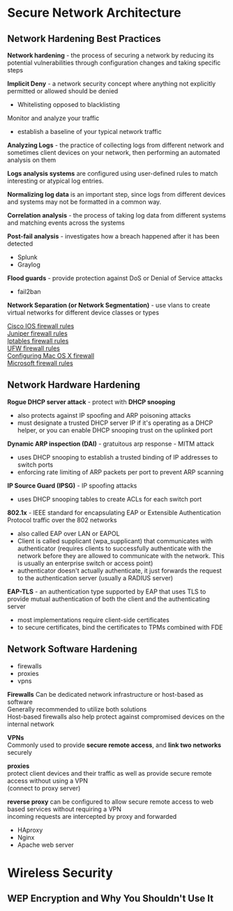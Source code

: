 # Secure Network Architecture
## Network Hardening Best Practices
**Network hardening** - the process of securing a network by reducing its potential vulnerabilities through configuration changes and taking specific steps

**Implicit Deny** - a network security concept where anything not explicitly permitted or allowed should be denied
* Whitelisting opposed to blacklisting

Monitor and analyze your traffic
* establish a baseline of your typical network traffic

**Analyzing Logs** - the practice of collecting logs from different network and sometimes client devices on your network, then performing an automated analysis on them

**Logs analysis systems** are configured using user-defined rules to match interesting or atypical log entries.

**Normalizing log data** is an important step, since logs from different devices and systems may not be formatted in a common way.

**Correlation analysis** - the process of taking log data from different systems and matching events across the systems

**Post-fail analysis** - investigates how a breach happened after it has been detected

* Splunk
* Graylog

**Flood guards** - provide protection against DoS or Denial of Service attacks
* fail2ban

**Network Separation (or Network Segmentation)** -  use vlans to create virtual networks for different device classes or types

[Cisco IOS firewall rules](https://www.cisco.com/c/en/us/td/docs/security/security_management/cisco_security_manager/security_manager/4-1/user/guide/CSMUserGuide_wrapper/fwaccess.html)  
[Juniper firewall rules](https://www.juniper.net/documentation/en_US/junos/topics/usage-guidelines/services-configuring-stateful-firewall-rules.html)  
[Iptables firewall rules](https://www.digitalocean.com/community/tutorials/iptables-essentials-common-firewall-rules-and-commands)  
[UFW firewall rules](https://www.digitalocean.com/community/tutorials/ufw-essentials-common-firewall-rules-and-commands)  
[Configuring Mac OS X firewall](https://support.apple.com/en-us/HT201642)  
[Microsoft firewall rules](https://docs.microsoft.com/en-us/previous-versions/windows/it-pro/windows-server-2008-R2-and-2008/cc754274(v=ws.11))

## Network Hardware Hardening
**Rogue DHCP server attack** - protect with **DHCP snooping**
* also protects against IP spoofing and ARP poisoning attacks
* must designate a trusted DHCP server IP if it's operating as a DHCP helper, or you can enable DHCP snooping trust on the uplinked port

**Dynamic ARP inspection (DAI)** - gratuitous arp response - MITM attack
* uses DHCP snooping to establish a trusted binding of IP addresses to switch ports
* enforcing rate limiting of ARP packets per port to prevent ARP scanning

**IP Source Guard (IPSG)** - IP spoofing attacks
* uses DHCP snooping tables to create ACLs for each switch port

**802.1x** - IEEE standard for encapsulating EAP or Extensible Authentication Protocol traffic over the 802 networks
* also called EAP over LAN or EAPOL
* Client is called supplicant (wpa_supplicant) that communicates with authenticator (requires clients to successfully authenticate with the network before they are allowed to communicate with the network. This is usually an enterprise switch or access point)
* authenticator doesn't actually authenticate, it just forwards the request to the authentication server (usually a RADIUS server)

**EAP-TLS** - an authentication type supported by EAP that uses TLS to provide mutual authentication of both the client and the authenticating server
* most implementations require client-side certificates
* to secure certificates, bind the certificates to TPMs combined with FDE

## Network Software Hardening
* firewalls
* proxies
* vpns

**Firewalls**
Can be dedicated network infrastructure or host-based as software  
Generally recommended to utilize both solutions  
Host-based firewalls also help protect against compromised devices on the internal network

**VPNs**  
Commonly used to provide **secure remote access**, and **link two networks** securely

**proxies**  
protect client devices and their traffic as well as provide secure remote access without using a VPN  
(connect to proxy server)

**reverse proxy** can be configured to allow secure remote access to web based services without requiring a VPN  
incoming requests are intercepted by proxy and forwarded
* HAproxy
* Nginx
* Apache web server
# Wireless Security
## WEP Encryption and Why You Shouldn't Use It